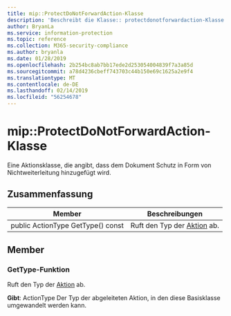 ```yaml
---
title: mip::ProtectDoNotForwardAction-Klasse
description: 'Beschreibt die Klasse:: protectdonotforwardaction-Klasse von der Microsoft Information Protection (MIP) SDK.'
author: BryanLa
ms.service: information-protection
ms.topic: reference
ms.collection: M365-security-compliance
ms.author: bryanla
ms.date: 01/28/2019
ms.openlocfilehash: 2b254bc8ab7bb17ede2d253054004839f7a3a85d
ms.sourcegitcommit: a78d4236cbeff743703c44b150e69c1625a2e9f4
ms.translationtype: MT
ms.contentlocale: de-DE
ms.lasthandoff: 02/14/2019
ms.locfileid: "56254678"
---
```

# <a name="class-mipprotectdonotforwardaction"></a>mip::ProtectDoNotForwardAction-Klasse 
Eine Aktionsklasse, die angibt, dass dem Dokument Schutz in Form von Nichtweiterleitung hinzugefügt wird.
  
## <a name="summary"></a>Zusammenfassung
 Member                        | Beschreibungen                                
--------------------------------|---------------------------------------------
public ActionType GetType() const  |  Ruft den Typ der [Aktion](class_mip_action.md) ab.
  
## <a name="members"></a>Member
  
### <a name="gettype-function"></a>GetType-Funktion
Ruft den Typ der [Aktion](class_mip_action.md) ab.

  
**Gibt**: ActionType Der Typ der abgeleiteten Aktion, in den diese Basisklasse umgewandelt werden kann.
